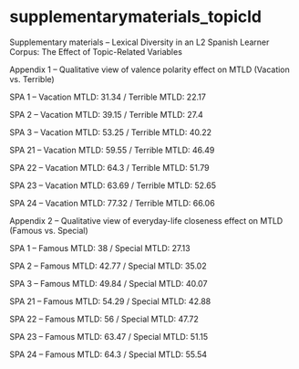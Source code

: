 # supplementarymaterials_topicld
Supplementary materials – Lexical Diversity in an L2 Spanish Learner Corpus: The Effect of Topic-Related Variables

Appendix 1 – Qualitative view of valence polarity effect on MTLD (Vacation vs. Terrible)

SPA 1 – Vacation MTLD: 31.34 / Terrible MTLD: 22.17

SPA 2 – Vacation MTLD: 39.15 / Terrible MTLD: 27.4

SPA 3 – Vacation MTLD: 53.25 / Terrible MTLD: 40.22

SPA 21 – Vacation MTLD: 59.55 / Terrible MTLD: 46.49

SPA 22 – Vacation MTLD: 64.3 / Terrible MTLD: 51.79

SPA 23 – Vacation MTLD: 63.69 / Terrible MTLD: 52.65

SPA 24 – Vacation MTLD: 77.32 / Terrible MTLD: 66.06


Appendix 2 – Qualitative view of everyday-life closeness effect on MTLD (Famous vs. Special)

SPA 1 – Famous MTLD: 38 / Special MTLD: 27.13

SPA 2 – Famous MTLD: 42.77 / Special MTLD: 35.02

SPA 3 – Famous MTLD: 49.84 / Special MTLD: 40.07

SPA 21 – Famous MTLD: 54.29 / Special MTLD: 42.88

SPA 22 – Famous MTLD: 56 / Special MTLD: 47.72

SPA 23 – Famous MTLD: 63.47 / Special MTLD: 51.15

SPA 24 – Famous MTLD: 64.3 / Special MTLD: 55.54
